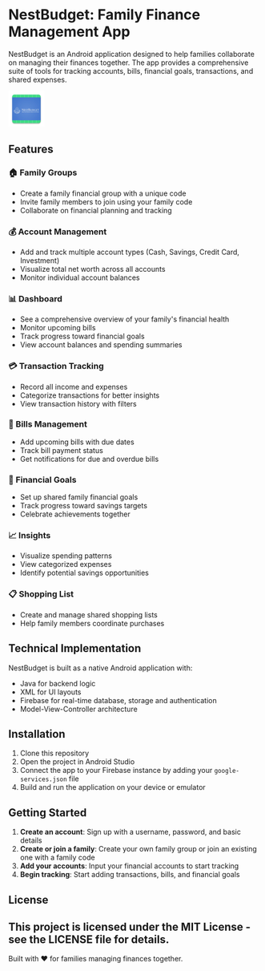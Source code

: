 # NestBudget: Family Finance Management App

NestBudget is an Android application designed to help families collaborate on managing their finances together. The app provides a comprehensive suite of tools for tracking accounts, bills, financial goals, transactions, and shared expenses.

![NestBudget Logo](app/src/main/res/mipmap-hdpi/ic_launcher.webp) 

## Features

### 🏠 Family Groups
- Create a family financial group with a unique code
- Invite family members to join using your family code
- Collaborate on financial planning and tracking

### 💰 Account Management
- Add and track multiple account types (Cash, Savings, Credit Card, Investment)
- Visualize total net worth across all accounts
- Monitor individual account balances

### 📊 Dashboard
- See a comprehensive overview of your family's financial health
- Monitor upcoming bills
- Track progress toward financial goals
- View account balances and spending summaries

### 💳 Transaction Tracking
- Record all income and expenses
- Categorize transactions for better insights
- View transaction history with filters

### 📝 Bills Management
- Add upcoming bills with due dates
- Track bill payment status
- Get notifications for due and overdue bills

### 🎯 Financial Goals
- Set up shared family financial goals
- Track progress toward savings targets
- Celebrate achievements together

### 📈 Insights
- Visualize spending patterns
- View categorized expenses
- Identify potential savings opportunities

### 📋 Shopping List
- Create and manage shared shopping lists
- Help family members coordinate purchases

## Technical Implementation

NestBudget is built as a native Android application with:
- Java for backend logic
- XML for UI layouts
- Firebase for real-time database, storage and authentication
- Model-View-Controller architecture

## Installation

1. Clone this repository
2. Open the project in Android Studio
3. Connect the app to your Firebase instance by adding your `google-services.json` file
4. Build and run the application on your device or emulator

## Getting Started

1. **Create an account**: Sign up with a username, password, and basic details
2. **Create or join a family**: Create your own family group or join an existing one with a family code
3. **Add your accounts**: Input your financial accounts to start tracking
4. **Begin tracking**: Start adding transactions, bills, and financial goals

## License

This project is licensed under the MIT License - see the LICENSE file for details.
---

Built with ❤️ for families managing finances together.
